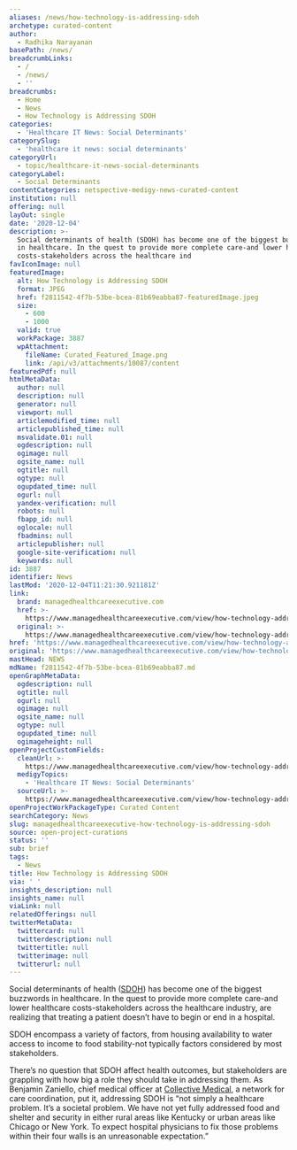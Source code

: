 ```yaml
---
aliases: /news/how-technology-is-addressing-sdoh
archetype: curated-content
author:
  - Radhika Narayanan
basePath: /news/
breadcrumbLinks:
  - /
  - /news/
  - ''
breadcrumbs:
  - Home
  - News
  - How Technology is Addressing SDOH
categories:
  - 'Healthcare IT News: Social Determinants'
categorySlug:
  - 'healthcare it news: social determinants'
categoryUrl:
  - topic/healthcare-it-news-social-determinants
categoryLabel:
  - Social Determinants
contentCategories: netspective-medigy-news-curated-content
institution: null
offering: null
layOut: single
date: '2020-12-04'
description: >-
  Social determinants of health (SDOH) has become one of the biggest buzzwords
  in healthcare. In the quest to provide more complete care-and lower healthcare
  costs-stakeholders across the healthcare ind
favIconImage: null
featuredImage:
  alt: How Technology is Addressing SDOH
  format: JPEG
  href: f2811542-4f7b-53be-bcea-81b69eabba87-featuredImage.jpeg
  size:
    - 600
    - 1000
  valid: true
  workPackage: 3887
  wpAttachment:
    fileName: Curated_Featured_Image.png
    link: /api/v3/attachments/10087/content
featuredPdf: null
htmlMetaData:
  author: null
  description: null
  generator: null
  viewport: null
  articlemodified_time: null
  articlepublished_time: null
  msvalidate.01: null
  ogdescription: null
  ogimage: null
  ogsite_name: null
  ogtitle: null
  ogtype: null
  ogupdated_time: null
  ogurl: null
  yandex-verification: null
  robots: null
  fbapp_id: null
  oglocale: null
  fbadmins: null
  articlepublisher: null
  google-site-verification: null
  keywords: null
id: 3887
identifier: News
lastMod: '2020-12-04T11:21:30.921181Z'
link:
  brand: managedhealthcareexecutive.com
  href: >-
    https://www.managedhealthcareexecutive.com/view/how-technology-addressing-sdoh
  original: >-
    https://www.managedhealthcareexecutive.com/view/how-technology-addressing-sdoh
href: 'https://www.managedhealthcareexecutive.com/view/how-technology-addressing-sdoh'
original: 'https://www.managedhealthcareexecutive.com/view/how-technology-addressing-sdoh'
mastHead: NEWS
mdName: f2811542-4f7b-53be-bcea-81b69eabba87.md
openGraphMetaData:
  ogdescription: null
  ogtitle: null
  ogurl: null
  ogimage: null
  ogsite_name: null
  ogtype: null
  ogupdated_time: null
  ogimageheight: null
openProjectCustomFields:
  cleanUrl: >-
    https://www.managedhealthcareexecutive.com/view/how-technology-addressing-sdoh
  medigyTopics:
    - 'Healthcare IT News: Social Determinants'
  sourceUrl: >-
    https://www.managedhealthcareexecutive.com/view/how-technology-addressing-sdoh
openProjectWorkPackageType: Curated Content
searchCategory: News
slug: managedhealthcareexecutive-how-technology-is-addressing-sdoh
source: open-project-curations
status: ''
sub: brief
tags:
  - News
title: How Technology is Addressing SDOH
via: ' '
insights_description: null
insights_name: null
viaLink: null
relatedOfferings: null
twitterMetaData:
  twittercard: null
  twitterdescription: null
  twittertitle: null
  twitterimage: null
  twitterurl: null
---
```

<p>Social determinants of health (<a href="https://www.cdc.gov/socialdeterminants/index.htm">SDOH</a>) has become one of the biggest buzzwords in healthcare. In the quest to provide more complete care-and lower healthcare costs-stakeholders across the healthcare industry, are realizing that treating a patient doesn’t have to begin or end in a hospital.</p><p>SDOH encompass a variety of factors, from housing availability to water access to income to food stability-not typically factors considered by most stakeholders.</p><p>There’s no question that SDOH affect health outcomes, but stakeholders are grappling with how big a role they should take in addressing them. As Benjamin Zaniello, chief medical officer at&nbsp;<a href="https://www.collectivemedicaltech.com/">Collective Medical</a>, a network for care coordination, put it, addressing SDOH is “not simply a healthcare problem. It’s a societal problem. We have not yet fully addressed food and shelter and security in either rural areas like Kentucky or urban areas like Chicago or New York. To expect hospital physicians to fix those problems within their four walls is an unreasonable expectation.”</p>